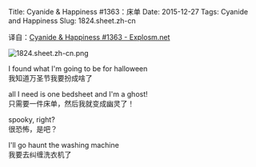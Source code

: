 Title: Cyanide & Happiness #1363：床单
Date: 2015-12-27
Tags: Cyanide and Happiness
Slug: 1824.sheet.zh-cn

译自：[Cyanide & Happiness #1363 - Explosm.net](http://explosm.net/comics/1363/)


![1824.sheet.zh-cn.png](/static/images/comics/1824.sheet.zh-cn.png)




I found what I'm going to be for
halloween           
我知道万圣节我要扮成啥了


all I need is one bedsheet and
I'm a ghost!            
只需要一件床单，然后我就变成幽灵了！


spooky, right?      
很恐怖，是吧？


I'll go haunt the washing machine       
我要去纠缠洗衣机了


